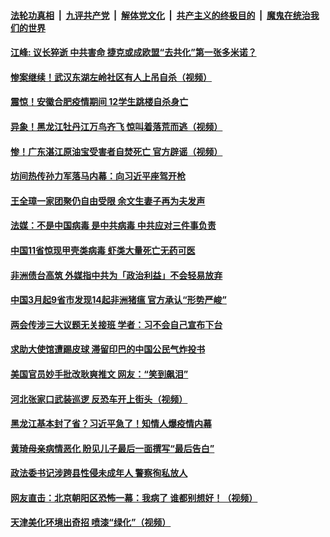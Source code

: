 ####  [法轮功真相](../../../../basic/blob/master/README.md?t=05010601) &nbsp;|&nbsp; [九评共产党](../../../../9ping.md/blob/master/README.md?t=05010601) &nbsp;|&nbsp; [解体党文化](../../../../jtdwh.md/blob/master/README.md?t=05010601)  &nbsp;|&nbsp; [共产主义的终极目的](../../../../gczydzjmd.md/blob/master/README.md?t=05010601) &nbsp;|&nbsp; [魔鬼在统治我们的世界](../../../../mgztzwmdsj.md/blob/master/README.md?t=05010601) 

#### [江峰: 议长猝逝 中共害命 捷克或成欧盟“去共化”第一张多米诺？](../pages/soh5/373378.md?t=05010601) 
#### [惨案继续！武汉东湖左岭社区有人上吊自杀（视频）](../pages/soh5/373354.md?t=05010601) 
#### [震惊！安徽合肥疫情期间  12学生跳楼自杀身亡](../pages/soh5/373324.md?t=05010601) 
#### [异象！黑龙江牡丹江万鸟齐飞  惊叫着落荒而逃（视频）](../pages/soh5/373312.md?t=05010601) 
#### [惨！广东湛江原油宝受害者自焚死亡  官方辟谣（视频）](../pages/soh5/373270.md?t=05010601) 
#### [坊间热传孙力军落马内幕：向习近平座驾开枪 ](../pages/soh5/373252.md?t=05010601) 
#### [王全璋一家团聚仍自由受限 余文生妻子再为夫发声](../pages/soh5/373225.md?t=05010601) 
#### [法媒：不是中国病毒 是中共病毒 中共应对三件事负责](../pages/soh5/373210.md?t=05010601) 
#### [中国11省惊现甲壳类病毒 虾类大量死亡无药可医](../pages/soh5/373228.md?t=05010601) 
#### [非洲债台高筑 外媒指中共为「政治利益」不会轻易放弃](../pages/soh5/373114.md?t=05010601) 
#### [中国3月起9省市发现14起非洲猪瘟 官方承认“形势严峻”](../pages/soh5/373132.md?t=05010601) 
#### [两会传涉三大议题无关接班 学者：习不会自己宣布下台](../pages/soh5/373099.md?t=05010601) 
#### [求助大使馆遭踢皮球 滞留印巴的中国公民气炸投书](../pages/soh5/373096.md?t=05010601) 
#### [美国官员妙手批改耿爽推文 网友：“笑到飙泪”](../pages/soh5/373018.md?t=05010601) 
#### [河北张家口武装巡逻  反恐车开上街头（视频）](../pages/soh5/372991.md?t=05010601) 
#### [黑龙江基本封了省？习近平急了！知情人爆疫情内幕](../pages/soh5/373015.md?t=05010601) 
#### [黄琦母亲病情恶化  盼见儿子最后一面撰写“最后告白”](../pages/soh5/373012.md?t=05010601) 
#### [政法委书记涉跨县性侵未成年人 警察徇私放人](../pages/soh5/372994.md?t=05010601) 
#### [网友直击：北京朝阳区恐怖一幕：我病了  谁都别想好！（视频）](../pages/soh5/372985.md?t=05010601) 
#### [天津美化环境出奇招  喷漆“绿化”（视频）](../pages/soh5/372802.md?t=05010601) 
